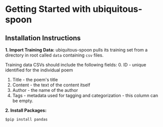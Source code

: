 # Getting Started with ubiquitous-spoon

## Installation Instructions

**1. Import Training Data:** ubiquitous-spoon pulls its training set from a directory in root called `data` containing `csv` files.

Training data CSVs should include the following fields:
0. ID - unique identified for the individual poem
1. Title - the poem's title
2. Content - the text of the content itself
3. Author - the name of the author
4. Tags - metadata used for tagging and categorization - this column can be empty.


**2. Install Packages:**
```buildoutcfg
$pip install pandas
```